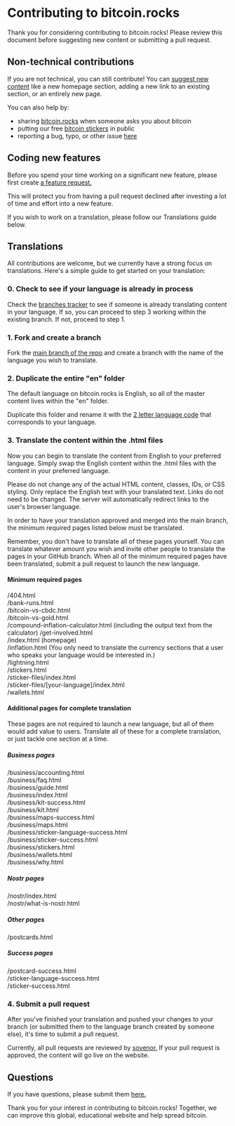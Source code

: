 # Contributing to bitcoin.rocks
Thank you for considering contributing to bitcoin.rocks! Please review this document before suggesting new content or submitting a pull request.

## Non-technical contributions
If you are not technical, you can still contribute! You can [suggest new content](https://github.com/sovenor/bitcoin-rocks/discussions/new?category=ideas) like a new homepage section, adding a new link to an existing section, or an entirely new page.

You can also help by:
- sharing [bitcoin.rocks](https://bitcoin.rocks) when someone asks you about bitcoin
- putting our free [bitcoin stickers](https://bitcoin.rocks/stickers) in public
- reporting a bug, typo, or other issue [here](https://github.com/sovenor/bitcoin-rocks/issues/new)

## Coding new features
Before you spend your time working on a significant new feature, please first create [a feature request.](https://github.com/sovenor/bitcoin-rocks/discussions/new?category=ideas)

This will protect you from having a pull request declined after investing a lot of time and effort into a new feature.

If you wish to work on a translation, please follow our Translations guide below.

## Translations
All contributions are welcome, but we currently have a strong focus on translations. Here's a simple guide to get started on your translation:

### 0. Check to see if your language is already in process
Check the [branches tracker](https://github.com/sovenor/bitcoin-rocks/branches) to see if someone is already translating content in your language. If so, you can proceed to step 3 working within the existing branch. If not, proceed to step 1.

### 1. Fork and create a branch
Fork the [main branch of the repo](https://github.com/sovenor/bitcoin-rocks/) and create a branch with the name of the language you wish to translate.

### 2. Duplicate the entire "en" folder
The default language on bitcoin.rocks is English, so all of the master content lives within the "en" folder.

Duplicate this folder and rename it with the [2 letter language code](https://en.wikipedia.org/wiki/List_of_ISO_639_language_codes) that corresponds to your language.

### 3. Translate the content within the .html files
Now you can begin to translate the content from English to your preferred language. Simply swap the English content within the .html files with the content in your preferred language.

Please do not change any of the actual HTML content, classes, IDs, or CSS styling. Only replace the English text with your translated text. Links do not need to be changed. The server will automatically redirect links to the user's browser language.

In order to have your translation approved and merged into the main branch, the minimum required pages listed below must be translated.

Remember, you don't have to translate all of these pages yourself. You can translate whatever amount you wish and invite other people to translate the pages in your GitHub branch. When all of the minimum required pages have been translated, submit a pull request to launch the new language.

#### Minimum required pages
/404.html  
/bank-runs.html  
/bitcoin-vs-cbdc.html  
/bitcoin-vs-gold.html  
/compound-inflation-calculator.html (including the output text from the calculator)
/get-involved.html  
/index.html (homepage)  
/inflation.html (You only need to translate the currency sections that a user who speaks your language would be interested in.)  
/lightning.html  
/stickers.html  
/sticker-files/index.html  
/sticker-files/[your-language]/index.html  
/wallets.html  

#### Additional pages for complete translation
These pages are not required to launch a new language, but all of them would add value to users. Translate all of these for a complete translation, or just tackle one section at a time.

##### Business pages
/business/accounting.html  
/business/faq.html  
/business/guide.html  
/business/index.html  
/business/kit-success.html  
/business/kit.html  
/business/maps-success.html  
/business/maps.html  
/business/sticker-language-success.html  
/business/sticker-success.html  
/business/stickers.html  
/business/wallets.html  
/business/why.html  

##### Nostr pages
/nostr/index.html  
/nostr/what-is-nostr.html  

##### Other pages
/postcards.html

##### Success pages
/postcard-success.html  
/sticker-language-success.html  
/sticker-success.html  

### 4. Submit a pull request
After you've finished your translation and pushed your changes to your branch (or submitted them to the language branch created by someone else), it's time to submit a pull request.

Currently, all pull requests are reviewed by [sovenor.](https://github.com/sovenor) If your pull request is approved, the content will go live on the website.

## Questions
If you have questions, please submit them [here.](https://github.com/sovenor/bitcoin-rocks/discussions/new?category=q-a)

Thank you for your interest in contributing to bitcoin.rocks! Together, we can improve this global, educational website and help spread bitcoin.
